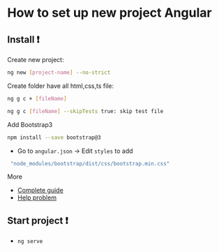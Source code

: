 
# How to set up new project Angular




## Install :exclamation:

Create new project:
 ```bash 
 ng new [project-name] --no-strict
 ```

Create folder have all html,css,ts file:
 ```bash 
ng g c + [fileName]
 ```
 ```bash 
 ng g c [fileName] --skipTests true: skip test file
 ```

Add Bootstrap3
 ```bash
 npm install --save bootstrap@3
 ```
- Go to `angular.json`  -> Edit `styles` to add 
```bash
 "node_modules/bootstrap/dist/css/bootstrap.min.css"
```

More
- [Complete guide](https://www.udemy.com/the-complete-guide-to-angular-2/learn/v4/t/lecture/6655614/)
- [Help problem](https://www.udemy.com/course/the-complete-guide-to-angular-2/learn/lecture/17862130#questions/10444944)

## Start project :exclamation:
- `ng serve`
